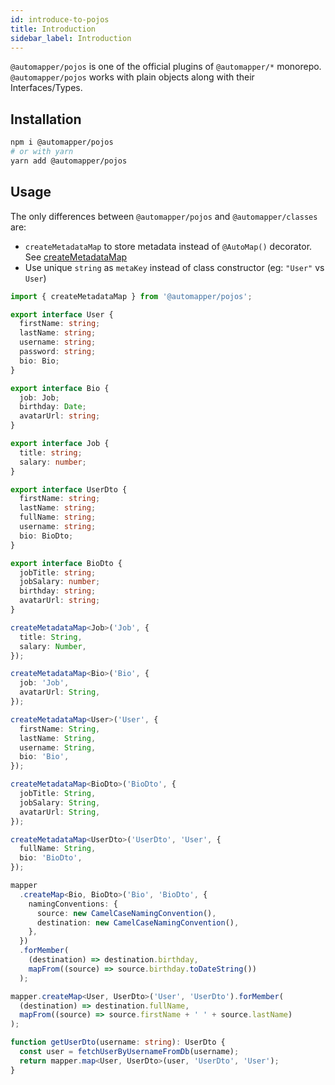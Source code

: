 ```yaml
---
id: introduce-to-pojos
title: Introduction
sidebar_label: Introduction
---
```


`@automapper/pojos` is one of the official plugins of `@automapper/*` monorepo. `@automapper/pojos` works with plain objects along with their Interfaces/Types.

## Installation

```bash
npm i @automapper/pojos
# or with yarn
yarn add @automapper/pojos
```

## Usage

The only differences between `@automapper/pojos` and `@automapper/classes` are:

- `createMetadataMap` to store metadata instead of `@AutoMap()` decorator. See [createMetadataMap](pojos-metadata.md)
- Use unique `string` as `metaKey` instead of class constructor (eg: `"User"` vs `User`)

```ts
import { createMetadataMap } from '@automapper/pojos';

export interface User {
  firstName: string;
  lastName: string;
  username: string;
  password: string;
  bio: Bio;
}

export interface Bio {
  job: Job;
  birthday: Date;
  avatarUrl: string;
}

export interface Job {
  title: string;
  salary: number;
}

export interface UserDto {
  firstName: string;
  lastName: string;
  fullName: string;
  username: string;
  bio: BioDto;
}

export interface BioDto {
  jobTitle: string;
  jobSalary: number;
  birthday: string;
  avatarUrl: string;
}

createMetadataMap<Job>('Job', {
  title: String,
  salary: Number,
});

createMetadataMap<Bio>('Bio', {
  job: 'Job',
  avatarUrl: String,
});

createMetadataMap<User>('User', {
  firstName: String,
  lastName: String,
  username: String,
  bio: 'Bio',
});

createMetadataMap<BioDto>('BioDto', {
  jobTitle: String,
  jobSalary: String,
  avatarUrl: String,
});

createMetadataMap<UserDto>('UserDto', 'User', {
  fullName: String,
  bio: 'BioDto',
});

mapper
  .createMap<Bio, BioDto>('Bio', 'BioDto', {
    namingConventions: {
      source: new CamelCaseNamingConvention(),
      destination: new CamelCaseNamingConvention(),
    },
  })
  .forMember(
    (destination) => destination.birthday,
    mapFrom((source) => source.birthday.toDateString())
  );

mapper.createMap<User, UserDto>('User', 'UserDto').forMember(
  (destination) => destination.fullName,
  mapFrom((source) => source.firstName + ' ' + source.lastName)
);

function getUserDto(username: string): UserDto {
  const user = fetchUserByUsernameFromDb(username);
  return mapper.map<User, UserDto>(user, 'UserDto', 'User');
}
```
